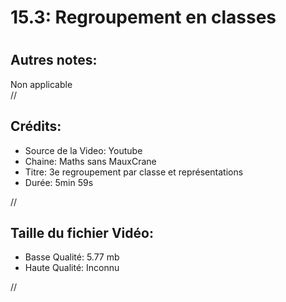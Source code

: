 
15.3: Regroupement en classes
=============================

# 

## Autres notes:


Non applicable  
//
## **Crédits:**

- Source de la Video: Youtube
- Chaine: Maths sans MauxCrane
- Titre: 3e regroupement par classe et représentations
- Durée: 5min 59s
  
//
## Taille du fichier Vidéo:

- Basse Qualité: 5.77 mb
- Haute Qualité: Inconnu
  
//